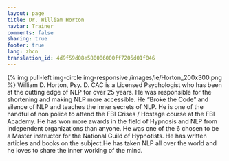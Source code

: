 ```yaml
---
layout: page
title: Dr. William Horton
navbar: Trainer
comments: false
sharing: true
footer: true
lang: zhcn
translation_id: 4d9f59d08e580006000ff7205d01f046
---
```


{% img pull-left img-circle img-responsive /images/le/Horton_200x300.png %} William D. Horton, Psy. D. CAC is a Licensed Psychologist who has been at the cutting edge of NLP for over 25 years. He was responsible for the shortening and making NLP more accessible. He “Broke the Code” and silence of NLP and teaches the inner secrets of NLP. He is one of the handful of non police to attend the FBI Crises / Hostage course at the FBI Academy. He has won more awards in the field of Hypnosis and NLP from independent organizations than anyone. He was one of the 6 chosen to be a Master instructor for the National Guild of Hypnotists. He has written articles and books on the subject.He has taken NLP all over the world and he loves to share the inner  working of the mind.
